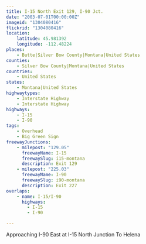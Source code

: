 ```yaml
---
title: I-15 North Exit 129, I-90 Jct.
date: "2003-07-01T00:00:00Z"
imageid: "1304080416"
flickrid: "1304080416"
location:
    latitude: 45.981392
    longitude: -112.48224
places:
    - Butte|Silver Bow County|Montana|United States
counties:
    - Silver Bow County|Montana|United States
countries:
    - United States
states:
    - Montana|United States
highwaytypes:
    - Interstate Highway
    - Interstate Highway
highways:
    - I-15
    - I-90
tags:
    - Overhead
    - Big Green Sign
freewayJunctions:
    - milepost: "129.05"
      freewayName: I-15
      freewaySlug: i15-montana
      description: Exit 129
    - milepost: "225.03"
      freewayName: I-90
      freewaySlug: i90-montana
      description: Exit 227
overlaps:
    - name: I-15/I-90
      highways:
        - I-15
        - I-90

---
```

Approaching I-90 East at I-15 North Junction To Helena